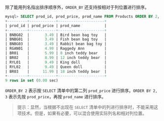 除了能用列名指出排序顺序外，`ORDER_BY` 还支持按相对于列位置进行排序。

```sql
mysql> SELECT prod_id, prod_price, prod_name FROM Products ORDER BY 2, 3;
+---------+------------+---------------------+
| prod_id | prod_price | prod_name           |
+---------+------------+---------------------+
| BNBG02  |       3.49 | Bird bean bag toy   |
| BNBG01  |       3.49 | Fish bean bag toy   |
| BNBG03  |       3.49 | Rabbit bean bag toy |
| RGAN01  |       4.99 | Raggedy Ann         |
| BR01    |       5.99 | 8 inch teddy bear   |
| BR02    |       8.99 | 12 inch teddy bear  |
| RYL01   |       9.49 | King doll           |
| RYL02   |       9.49 | Queen doll          |
| BR03    |      11.99 | 18 inch teddy bear  |
+---------+------------+---------------------+
9 rows in set (0.00 sec)
```

`ORDER_BY 2` 表示按 `SELECT` 清单中的第二列 `prod_price` 进行排序。`ORDER BY 2, 3` 表示先按 `prod_price`，再按 `prod_name` 进行排序。

> 提示：显然，当根据不出现在 `SELECT` 清单中的列进行排序时，不能采用这项技术。但是，如果有必要，可以混合使用实际列名和相对列位置。